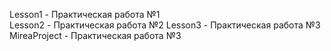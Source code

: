 Lesson1 - Практическая работа №1 <br />
Lesson2 - Практическая работа №2
Lesson3 - Практическая работа №3
MireaProject - Практическая работа №3
